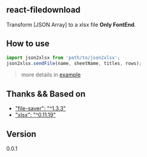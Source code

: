 ## react-filedownload

Transform [JSON Array] to a xlsx file **Only FontEnd**.

## How to use

```js
import json2xlsx from 'path/to/json2xlsx';
json2xlsx.sendFile(name, sheetName, titles, rows);
```

> more details in [example](https://github.com/BeAce/react-filedownload/blob/master/example/index.js)

## Thanks && Based on

- ["file-saver": "^1.3.3"](https://github.com/eligrey/FileSaver.js/)
- ["xlsx": "^0.11.19"](https://github.com/SheetJS/js-xlsx)

## Version

0.0.1

